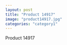 ```yaml
---
layout: post
title: "Product 14917"
image: "product14917.jpg"
categories: "category1"
---
```

Product 14917
